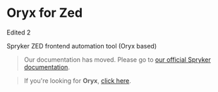 # Oryx for Zed

Edited 2

Spryker ZED frontend automation tool (Oryx based)

> Our documentation has moved. Please go to [our official Spryker documentation](https://documentation.spryker.com/front-end_developer_guide/zed/oryx/oryx-for-zed.htm).

> If you're looking for **Oryx**, [click here](https://github.com/spryker/oryx).
